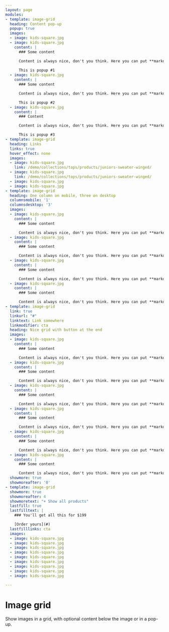 ```yaml
---
layout: page
modules:
- template: image-grid
  heading: Content pop-up
  popup: true
  images:
  - image: kids-square.jpg
  - image: kids-square.jpg
    content: |
      ### Some content

      Content is always nice, don't you think. Here you can put **markdown** and all kinds of nice stuff. Be wary about the length of the text, though. Especially on mobile!
      
      This is popup #1
  - image: kids-square.jpg
    content: |
      ### Some content

      Content is always nice, don't you think. Here you can put **markdown** and all kinds of nice stuff. Be wary about the length of the text, though. Especially on mobile!

      This is popup #2
  - image: kids-square.jpg
    content: |
      ### Content

      Content is always nice, don't you think. Here you can put **markdown** and all kinds of nice stuff. Be wary about the length of the text, though. Especially on mobile!

      This is popup #3
- template: image-grid
  heading: Links
  links: true
  hover_effect: none
  images:
  - image: kids-square.jpg
    link: /demo/collections/tops/products/juniors-sweater-winged/
  - image: kids-square.jpg
    link: /demo/collections/tops/products/juniors-sweater-winged/
  - image: kids-square.jpg
  - image: kids-square.jpg
- template: image-grid
  heading: One column on mobile, three on desktop
  columnsmobile: '1'
  columnsdesktop: '3'
  images:
  - image: kids-square.jpg
    content: |
      ### Some content

      Content is always nice, don't you think. Here you can put **markdown** and all kinds of nice stuff. Be wary about the length of the text, though. Especially on mobile!
  - image: kids-square.jpg
    content: |
      ### Some content

      Content is always nice, don't you think. Here you can put **markdown** and all kinds of nice stuff. Be wary about the length of the text, though. Especially on mobile!
  - image: kids-square.jpg
    content: |
      ### Some content

      Content is always nice, don't you think. Here you can put **markdown** and all kinds of nice stuff. Be wary about the length of the text, though. Especially on mobile!
  - image: kids-square.jpg
    content: |
      ### Some content

      Content is always nice, don't you think. Here you can put **markdown** and all kinds of nice stuff. Be wary about the length of the text, though. Especially on mobile!
- template: image-grid
  link: true
  linkurl: "#"
  linktext: Link somewhere
  linkmodifier: cta
  heading: Nice grid with button at the end
  images:
  - image: kids-square.jpg
    content: |
      ### Some content

      Content is always nice, don't you think. Here you can put **markdown** and all kinds of nice stuff. Be wary about the length of the text, though. Especially on mobile!
  - image: kids-square.jpg
    content: |
      ### Some content

      Content is always nice, don't you think. Here you can put **markdown** and all kinds of nice stuff. Be wary about the length of the text, though. Especially on mobile!
  - image: kids-square.jpg
    content: |
      ### Some content

      Content is always nice, don't you think. Here you can put **markdown** and all kinds of nice stuff. Be wary about the length of the text, though. Especially on mobile!
  - image: kids-square.jpg
    content: |
      ### Some content

      Content is always nice, don't you think. Here you can put **markdown** and all kinds of nice stuff. Be wary about the length of the text, though. Especially on mobile!
  - image: kids-square.jpg
    content: |
      ### Some content

      Content is always nice, don't you think. Here you can put **markdown** and all kinds of nice stuff. Be wary about the length of the text, though. Especially on mobile!
  - image: kids-square.jpg
    content: |
      ### Some content

      Content is always nice, don't you think. Here you can put **markdown** and all kinds of nice stuff. Be wary about the length of the text, though. Especially on mobile!
  showmore: true
  showmoreafter: '0'
- template: image-grid
  showmore: true
  showmoreafter: 4
  showmoretext: "+ Show all products"
  lastfill: true
  lastfilltext: |
    ### You'll get all this for $199

    [Order yours](#)
  lastfilllinks: cta
  images:
  - image: kids-square.jpg
  - image: kids-square.jpg
  - image: kids-square.jpg
  - image: kids-square.jpg
  - image: kids-square.jpg
  - image: kids-square.jpg
  - image: kids-square.jpg
  - image: kids-square.jpg
  - image: kids-square.jpg

---
```

# Image grid

Show images in a grid, with optional content below the image or in a pop-up.